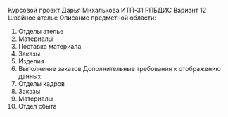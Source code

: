 Курсовой проект
Дарья Михалькова ИТП-31
РПБДИС
Вариант 12 Швейное ателье
Описание предметной области:
  1. Отделы ателье
  2. Материалы
  3. Поставка материала
  4. Заказы
  5. Изделия
  6. Выполнение заказов
Дополнительные требования к отображению данных:
  1. Отделы кадров
  2. Заказы
  3. Материалы
  4. Отдел сбыта
